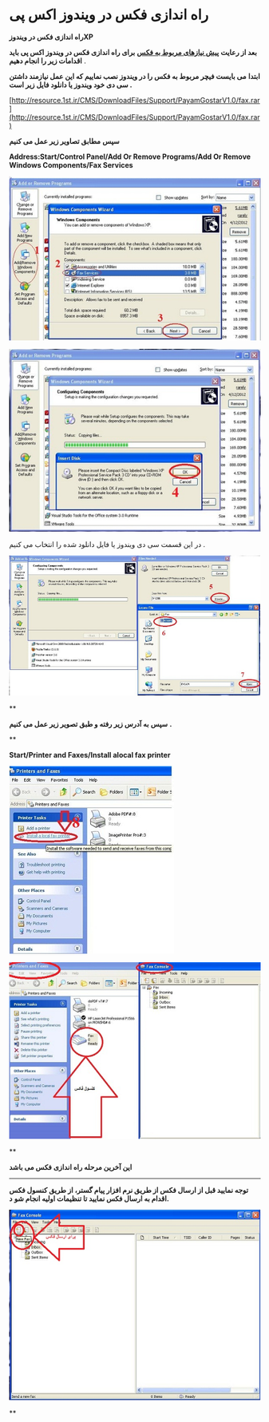 # راه اندازی فکس در ویندوز اکس پی      

**راه اندازی فکس در ویندوزXP**

**بعد از رعایت** **[پیش نیازهای مربوط به فکس](Pishniyaz.md)** **برای راه اندازی فکس در ویندوز اکس پی باید اقدامات زیر را انجام دهیم** .

**ابتدا** **می بایست فیچر مربوط به فکس را در ویندوز نصب نماییم که این عمل نیازمند داشتن سی دی خود ویندوز یا دانلود فایل زیر است .**

[http://resource.1st.ir/CMS/DownloadFiles/Support/PayamGostarV1.0/fax.rar](http://resource.1st.ir/CMS/DownloadFiles/Support/PayamGostarV1.0/fax.rar)

**سپس** **مطابق تصاویر زیر عمل می کنیم**

**Address:Start/Control Panel/Add Or Remove Programs/Add Or Remove Windows Components/Fax Services**

![](XP/FaxXp.JPG)

![](XP/FaxXp01.JPG)

در این قسمت سی دی ویندوز یا فایل دانلود شده را انتخاب می کنیم .

**![](XP/FaxXp02.JPG)**

**

**سپس** **به آدرس زیر رفته و طبق تصویر زیر عمل می کنیم** **.**

**

**Start/Printer and Faxes/Install alocal fax printer**

![](XP/FaxXp03.JPG)

![](XP/FaxXp04.JPG)

**

**این آخرین مرحله راه اندازی فکس می باشد**

****

**توجه نمایید قبل از ارسال فکس از طریق نرم افزار پیام گستر، از طریق کنسول فکس اقدام به ارسال فکس نمایید تا تنظیمات اولیه انجام شو** **د.**

**![](XP/FaxXp05.JPG)**

**